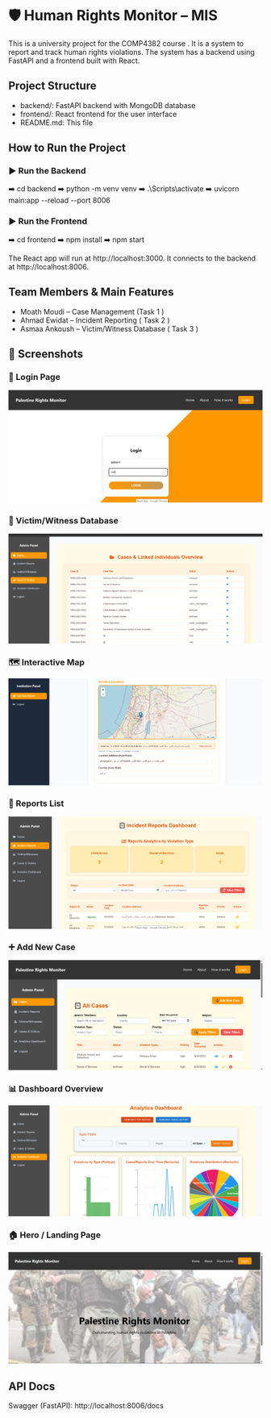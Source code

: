 # 🛡️ Human Rights Monitor – MIS
This is a university project for the COMP4382 course . It is a system to report and track human rights violations. The system has a backend using FastAPI and a frontend built with React.


## Project Structure
- backend/: FastAPI backend with MongoDB database  
- frontend/: React frontend for the user interface  
- README.md: This file


## How to Run the Project
### ▶️ Run the Backend
➡️ cd backend ➡️ python -m venv venv ➡️ .\Scripts\activate ➡️ uvicorn main:app --reload --port 8006

### ▶️ Run the Frontend
➡️ cd frontend ➡️ npm install ➡️ npm start


The React app will run at http://localhost:3000.
It connects to the backend at http://localhost:8006.

## Team Members & Main Features

- Moath Moudi – Case Management (Task 1 )  
- Ahmad Ewidat – Incident Reporting ( Task 2 ) 
- Asmaa Ankoush – Victim/Witness Database ( Task 3 )

## 📸 Screenshots
### 🔐 Login Page
![Login Page](backend/screenshots/login.PNG)

### 🧍 Victim/Witness Database
![Victim Page](backend/screenshots/victims.PNG)

### 🗺️ Interactive Map
![Map Page](backend/screenshots/map.PNG)

### 📄 Reports List
![Reports Page](backend/screenshots/reports.PNG)

### ➕ Add New Case
![Add Case](backend/screenshots/addCase.PNG)

### 📊 Dashboard Overview
![Dashboard](backend/screenshots/dashord.PNG)

### 🏠 Hero / Landing Page
![Hero Page](backend/screenshots/hero.png)


## API Docs
Swagger (FastAPI): http://localhost:8006/docs
